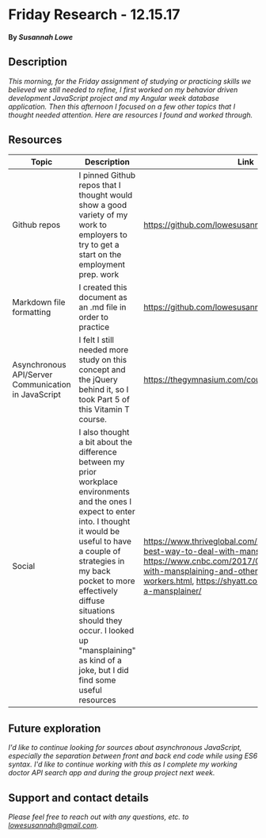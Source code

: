 # Friday Research - 12.15.17

#### By _**Susannah Lowe**_

## Description
_This morning, for the Friday assignment of studying or practicing skills we believed we still needed to refine, I first worked on my behavior driven development JavaScript project and my Angular week database application. Then this afternoon I focused on a few other topics that I thought needed attention. Here are resources I found and worked through._

## Resources

| Topic        | Description          | Link  |
| -------------------------|-------------------------|-------------------------|
| Github repos | I pinned Github repos that I thought would show a good variety of my work to employers to try to get a start on the employment prep. work | https://github.com/lowesusannah |
| Markdown file formatting | I created this document as an .md file in order to practice  | https://github.com/lowesusannah/Friday-Research |
| Asynchronous API/Server Communication in JavaScript| I felt I still needed more study on this concept and the jQuery behind it, so I took Part 5 of this Vitamin T course.|  https://thegymnasium.com/courses/GYM/104/0/about|
| Social |I also thought a bit about the difference between my prior workplace environments and the ones I expect to enter into. I thought it would be useful to have a couple of strategies in my back pocket to more effectively diffuse situations should they occur. I looked up "mansplaining" as kind of a joke, but I did find some useful resources |https://www.thriveglobal.com/stories/12879-the-best-way-to-deal-with-mansplaining, https://www.cnbc.com/2017/06/29/how-to-deal-with-mansplaining-and-other-annoying-co-workers.html, https://shyatt.com/how-to-deal-with-a-mansplainer/ |


## Future exploration

_I'd like to continue looking for sources about asynchronous JavaScript, especially the separation between front and back end code while using ES6 syntax. I'd like to continue working with this as I complete my working doctor API search app and during the group project next week._


## Support and contact details

_Please feel free to reach out with any questions, etc. to lowesusannah@gmail.com._
